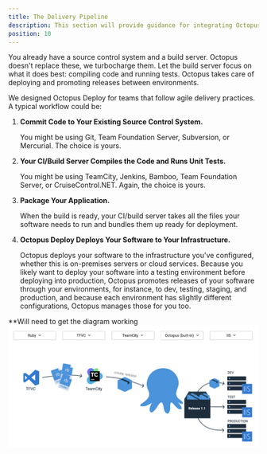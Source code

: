 ```yaml
---
title: The Delivery Pipeline
description: This section will provide guidance for integrating Octopus to complete your delivery pipeline.
position: 10
---
```


You already have a source control system and a build server. Octopus doesn't replace these, we turbocharge them. Let the build server focus on what it does best: compiling code and running tests. Octopus takes care of deploying and promoting releases between environments.

We designed Octopus Deploy for teams that follow agile delivery practices. A typical workflow could be:

1. **Commit Code to Your Existing Source Control System.**

   You might be using Git, Team Foundation Server, Subversion, or Mercurial. The choice is yours.

1. **Your CI/Build Server Compiles the Code and Runs Unit Tests.**

   You might be using TeamCity, Jenkins, Bamboo, Team Foundation Server, or CruiseControl.NET. Again, the choice is yours.

1. **Package Your Application.**

   When the build is ready, your CI/build server takes all the files your software needs to run and bundles them up ready for deployment.

1. **Octopus Deploy Deploys Your Software to Your Infrastructure.**

   Octopus deploys your software to the infrastructure you've configured, whether this is on-premises servers or cloud services. Because you likely want to deploy your software into a testing environment before deploying into production, Octopus promotes releases of your software through your environments, for instance, to dev, testing, staging, and production, and because each environment has slightly different configurations, Octopus manages those for you too.

**Will need to get the diagram working
![](/docs/getting-started/delivery-pipeline.png)
